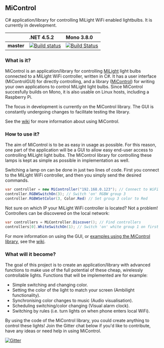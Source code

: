 ## MiControl

C# application/library for controlling MiLight WiFi enabled lightbulbs. It is currently in development.

|   | .NET 4.5.2 | Mono 3.8.0 |
|---|:-----------|:-----------|
| **master** | [![Build status](https://ci.appveyor.com/api/projects/status/vqi584om4kcj3032/branch/master?svg=true)](https://ci.appveyor.com/project/Milfje/micontrol/branch/master) | [![Build Status](https://travis-ci.org/Milfje/MiControl.svg?branch=master)](https://travis-ci.org/Milfje/MiControl) |

### What is it?

MiControl is an application/library for controlling <a href="http://www.milight.com/">MiLight</a> light bulbs connected to a MiLight WiFi controller, written in C#. It has a user interface (MiControlGUI) for directly controlling, and a library (<a href="http://github.com/Milfje/MiControl/wiki/MiControl">MiControl</a>) for writing your own applications to control MiLight light bulbs. Since MiControl succesfully builds on Mono, it is also usable on Linux hosts, including a Raspberry Pi.

The focus in development is currently on the MiControl library. The GUI is constantly undergoing changes to facilitate testing the library.

See the <a href="https://github.com/Milfje/MiControl/wiki">wiki</a> for more information about using MiControl.

### How to use it?

The aim of MiControl is to be as easy in usage as possible. For this reason, one part of the application will be a GUI to allow easy end-user access to controlling MiLight light bulbs. The MiControl library for controlling these lamps is kept as simple as possible in implementation as well.

Switching a lamp on can be done in just two lines of code. First you connect to the MiLight WiFi controller, and then you simply send the desired commands.

```csharp
var controller = new MiController("192.168.0.123"); // Connect to WiFi controller
controller.RGBWSwitchOn(3); // Switch 'on' RGBW group 3
controller.RGBWSetColor(3, Color.Red) // Set group 3 color to Red
```

Not sure on which IP your MiLight WiFi controller is located? Not a problem! Controllers can be discovered on the local network:

```csharp
var controllers = MiController.Discover(); // Find controllers
controllers[0].WhiteSwitchOn(1); // Switch 'on' white group 1 on first found controller
```

For more information on using the GUI, or <a href="https://github.com/Milfje/MiControl/wiki/MiControl">examples using the MiControl library</a>, see the <a href="https://github.com/Milfje/MiControl/wiki">wiki</a>.

### What will it become?

The goal of this project is to create an application/library with advanced functions to make use of the full potential of these cheap, wirelessly controllable lights. Functions that will be implemented are for example:

* Simple switching and changing color.
* Setting the color of the light to match your screen (Ambilight functionality).
* Synchronising color changes to music (Audio visualisation).
* Scheduling switching/color changing (Visual alarm clock).
* Switching by rules (i.e. turn lights on when phone enters local WiFi).

By using the code of the MiControl library, you could create anything to control these lights! Join the Gitter chat below if you'd like to contribute, have any ideas or need help in using MiControl.

[![Gitter](https://badges.gitter.im/Join%20Chat.svg)](https://gitter.im/Milfje/MiControl?utm_source=badge&utm_medium=badge&utm_campaign=pr-badge)
